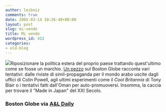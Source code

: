 ```yaml
---
author: leibniz
comments: true
date: 2005-03-14 10:26:40+00:00
layout: post
slug: mi-vendo
title: Mi vendo
wordpress_id: 413
categories:
- old-blog
---
```


![](http://cache.boston.com/bonzai-fba/Third_Party_Photo/2005/03/12/1110637390_7918.jpg)Riposizionare la politica estera del proprio paese trattando quest'ultimo come se fosse un marchio. [Un pezzo](http://www.boston.com/news/globe/ideas/articles/2005/03/13/re_branding_america?pg=full)
sul Boston Globe racconta vari tentativi: dalle riviste di
simil-propaganda per il mondo arabo uscite dagli uffici di Colin
Powell, agli ultimi esperimenti come il _Cool Britannia_ di
Tony Blair o i tentativi fatti dall'Oman per auto-promuoversi. Insomma,
la caccia per trovare il "Made in Japan" del XXI Secolo.




### Boston Globe via [A&L Daily](http://www.aldaily.com/)

